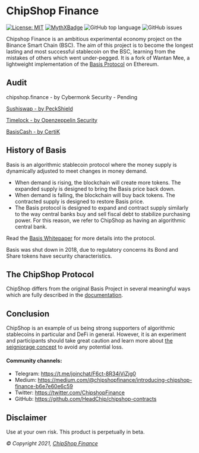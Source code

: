 # ChipShop Finance

[![License: MIT](https://img.shields.io/badge/License-MIT-yellow.svg)](https://opensource.org/licenses/MIT) [![MythXBadge](https://badgen.net/https/api.mythx.io/v1/projects/64fe9c72-2a73-471b-94aa-30225288f328/badge/data?cache=300&icon=https://raw.githubusercontent.com/ConsenSys/mythx-github-badge/main/logo_white.svg)](https://docs.mythx.io/dashboard/github-badges) ![GitHub top language](https://img.shields.io/github/languages/top/HeadChip/chipshop-contracts) ![GitHub issues](https://img.shields.io/github/issues-raw/HeadChip/chipshop-contracts)



Chipshop Finance is an ambitious experimental economy project on the Binance Smart Chain (BSC). The aim of this project is to become the longest lasting and most successful stablecoin on the BSC, learning from the mistakes of others which went under-pegged. It is a fork of Wantan Mee, a lightweight implementation of the [Basis Protocol](https://basis.io) on Ethereum.

## Audit

chipshop.finance - by Cybermonk Security - Pending

[Sushiswap - by PeckShield](https://github.com/peckshield/publications/blob/master/audit_reports/PeckShield-Audit-Report-SushiSwap-v1.0.pdf)

[Timelock - by Openzeppelin Security](https://blog.openzeppelin.com/compound-finance-patch-audit)

[BasisCash - by CertiK](https://www.dropbox.com/s/ed5vxvaple5e740/REP-Basis-Cash-06_11_2020.pdf)

## History of Basis

Basis is an algorithmic stablecoin protocol where the money supply is dynamically adjusted to meet changes in money demand.  

- When demand is rising, the blockchain will create more tokens. The expanded supply is designed to bring the Basis price back down.
- When demand is falling, the blockchain will buy back tokens. The contracted supply is designed to restore Basis price.
- The Basis protocol is designed to expand and contract supply similarly to the way central banks buy and sell fiscal debt to stabilize purchasing power. For this reason, we refer to ChipShop as having an algorithmic central bank.

Read the [Basis Whitepaper](http://basis.io/basis_whitepaper_en.pdf) for more details into the protocol. 

Basis was shut down in 2018, due to regulatory concerns its Bond and Share tokens have security characteristics. 

## The ChipShop Protocol

ChipShop differs from the original Basis Project in several meaningful ways which are fully described in the [documentation](https://chipshop-finance.gitbook.io/chipshop-finance/).


## Conclusion

ChipShop is an example of us being strong supporters of algorithmic stablecoins in particular and DeFi in general. However, it is an experiment and participants should take great caution and learn more about [the seigniorage concept](https://blog.bitmex.com/wp-content/uploads/2018/06/A-Note-on-Cryptocurrency-Stabilisation-Seigniorage-Shares.pdf) to avoid any potential loss.

#### Community channels:

- Telegram: https://t.me/joinchat/F6ct-8R34iViZjg0
- Medium: https://medium.com/@chipshopfinance/introducing-chipshop-finance-b6e7e60e6c59
- Twitter: https://twitter.com/ChipshopFinance
- GitHub: https://github.com/HeadChip/chipshop-contracts

## Disclaimer

Use at your own risk. This product is perpetually in beta.

_© Copyright 2021, [ChipShop Finance](https://chipshop.finance)_
